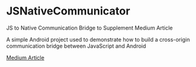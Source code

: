 # JSNativeCommunicator
JS to Native Communication Bridge to Supplement Medium Article

A simple Android project used to demonstrate how to build a cross-origin communication bridge between JavaScript and Android

[Medium Article](https://medium.com/p/7baef82b3f02/edit)